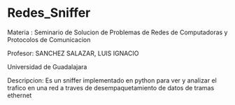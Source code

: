 # Redes_Sniffer
Materia : Seminario de Solucion de Problemas de Redes de Computadoras y
Protocolos de Comunicacion

Profesor: SANCHEZ SALAZAR, LUIS IGNACIO

Universidad de Guadalajara

Descripcion: Es un sniffer implementado en python para ver y analizar el trafico
en una red a traves de desempaquetamiento de datos de tramas ethernet
